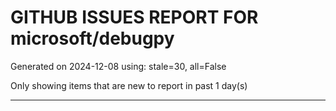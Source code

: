 
# GITHUB ISSUES REPORT FOR microsoft/debugpy


Generated on 2024-12-08 using: stale=30, all=False


Only showing items that are new to report in past 1 day(s)


---




















